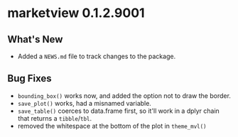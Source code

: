 # marketview 0.1.2.9001

## What's New
* Added a `NEWS.md` file to track changes to the package.

## Bug Fixes
* `bounding_box()` works now, and added the option not to draw the border.
* `save_plot()` works, had a misnamed variable.
* `save_table()` coerces to data.frame first, so it'll work in a dplyr chain that returns a `tibble`/`tbl`.
* removed the whitespace at the bottom of the plot in `theme_mvl()`

